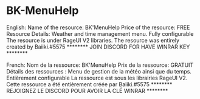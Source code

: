 # BK-MenuHelp
English:
Name of the resource: BK'MenuHelp
Price of the resource: FREE
Resource Details: Weather and time management menu.
Fully configurable The resource is under RageUI V2 libraries.
The resource was entirely created by Baiiki.#5575
******** JOIN DISCORD FOR HAVE WINRAR KEY ********

French:
Nom de la ressource: BK'MenuHelp
Prix de la ressource: GRATUIT
Détails des ressources : Menu de gestion de la météo ainsi que du temps.
Entièrement configurable
La ressource est sous les librairies RageUI V2.
Cette ressource a été entièrement créée par Baiiki.#5575
******** REJOIGNEZ LE DISCORD POUR AVOIR LA CLÉ WINRAR ********
